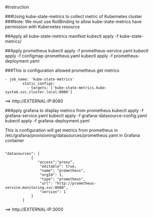 #Instruction

###Using kube-state-metrics to collect metric of Kubernetes cluster
###Note: We must use RollBinding to allow kube-state-metrics have permission with Kubernetes resource

##Apply all kube-state-metrics manifest 
kubectl apply -f kube-state-metrics/

##Apply prometheus 
kubectl apply -f prometheus-service.yaml
kubectl apply -f configmap-prometheus.yaml
kubectl apply -f prometheus-deployment.yaml


###This is configuration allowed prometheus get metrics
```
- job_name: 'kube-state-metrics'
        static_configs:
          - targets: ['kube-state-metrics.kube-system.svc.cluster.local:8080']
```

==>  http://EXTERNAL-IP:8080 



##Apply grafana to display metrics from prometheus
kubectl apply -f grafana-service.yaml
kubectl apply -f grafana-datasource-config.yaml
kubectl apply -f grafana-deployment.yaml

This is configuration will get metrics from prometheus in /etc/grafana/provisioning/datasources/prometheus.yaml in Grafana container  

```

"datasources": [
            {
               "access":"proxy",
                "editable": true,
                "name": "prometheus",
                "orgId": 1,
                "type": "prometheus",
                "url": "http://prometheus-service.monitoring.svc:8080",
                "version": 1
            }
        ]
```

==> http://EXTERNAL-IP:3000


